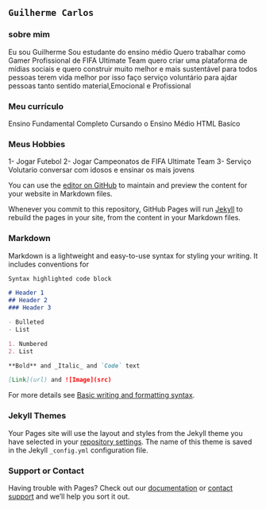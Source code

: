 ## `Guilherme Carlos`


### sobre mim
Eu sou Guilherme Sou estudante do ensino médio Quero trabalhar como Gamer Profissional de FIFA Ultimate Team quero criar uma plataforma de mídias sociais e quero construir muito melhor e mais sustentável para todos pessoas terem vida melhor por isso faço serviço voluntário para ajdar pessoas tanto sentido material,Emocional e Profissional 

### Meu currículo
Ensino Fundamental Completo
Cursando o Ensino Médio
HTML Basíco

### Meus Hobbies
1- Jogar Futebol
2- Jogar Campeonatos de FIFA Ultimate Team
3- Serviço Volutario conversar com idosos e ensinar os mais jovens


You can use the [editor on GitHub](https://github.com/guipro017/portfolio/edit/main/README.md) to maintain and preview the content for your website in Markdown files.

Whenever you commit to this repository, GitHub Pages will run [Jekyll](https://jekyllrb.com/) to rebuild the pages in your site, from the content in your Markdown files.

### Markdown

Markdown is a lightweight and easy-to-use syntax for styling your writing. It includes conventions for

```markdown
Syntax highlighted code block

# Header 1
## Header 2
### Header 3

- Bulleted
- List

1. Numbered
2. List

**Bold** and _Italic_ and `Code` text

[Link](url) and ![Image](src)
```

For more details see [Basic writing and formatting syntax](https://docs.github.com/en/github/writing-on-github/getting-started-with-writing-and-formatting-on-github/basic-writing-and-formatting-syntax).

### Jekyll Themes

Your Pages site will use the layout and styles from the Jekyll theme you have selected in your [repository settings](https://github.com/guipro017/portfolio/settings/pages). The name of this theme is saved in the Jekyll `_config.yml` configuration file.

### Support or Contact

Having trouble with Pages? Check out our [documentation](https://docs.github.com/categories/github-pages-basics/) or [contact support](https://support.github.com/contact) and we’ll help you sort it out.
